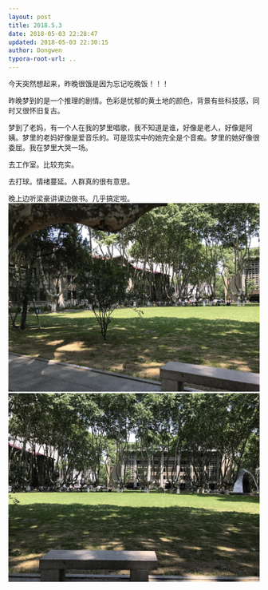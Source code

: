 ```yaml
---
layout: post
title: 2018.5.3
date: 2018-05-03 22:28:47
updated: 2018-05-03 22:30:15
author: Dongwen
typora-root-url: ..
---
```




今天突然想起来，昨晚很饿是因为忘记吃晚饭！！！

昨晚梦到的是一个推理的剧情。色彩是忧郁的黄土地的颜色，背景有些科技感，同时又很怀旧复古。

梦到了老妈，有一个人在我的梦里唱歌，我不知道是谁，好像是老人，好像是阿姨。梦里的老妈好像是爱音乐的。可是现实中的她完全是个音痴。梦里的她好像很委屈。我在梦里大哭一场。

去工作室。比较充实。

去打球。情绪蔓延。人群真的很有意思。

晚上边听梁豪讲课边做书。几乎搞定啦。  ![](/img/in-post/p50351990.jpg)
![](/img/in-post/p50351991.jpg)
